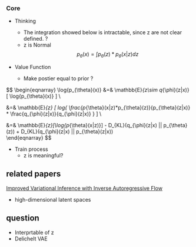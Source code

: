 <script type="text/javascript"
        src="https://cdnjs.cloudflare.com/ajax/libs/mathjax/2.7.0/MathJax.js?config=TeX-AMS_CHTML"></script>


###  Core
  - Thinking
    - The integration showed below is intractable, since z are not clear defined. ?
    - z is Normal
$$
p_{\theta}(x) = \int p_{\theta}(z) * p_{\theta}(x|z)dz
$$

  - Value Function
    - Make postier equal to prior ?

$$
\begin{eqnarray}
\log{p_{\theta}(x)} &=& \mathbb{E}_{z\sim q_{\phi}(z|x)} [ \log{p_{\theta}(x)} ] \\

&=& \mathbb{E}_{z} [ log{
  \frac{p_{\theta}(x|z)*p_{\theta}(z)}{p_{\theta}(z|x)}
  *
  \frac{q_{\phi}(z|x)}{q_{\phi}(z|x)} } ]  \\

&=& \mathbb{E}_{z}[\log{p_{\theta}(x|z)}] -
D_{KL}(q_{\phi}(z|x) || p_{\theta}(z)) +
D_{KL}(q_{\phi}(z|x) || p_{\theta}(z|x))  
\end{eqnarray}
$$


  - Train process
    - z is meaningful?




## related papers

[Improved Variational Inference with Inverse Autoregressive Flow](https://papers.nips.cc/paper/2016/file/ddeebdeefdb7e7e7a697e1c3e3d8ef54-Paper.pdf)
- high-dimensional latent spaces

## question
  - Interprtable of z
  - Delichelt VAE
